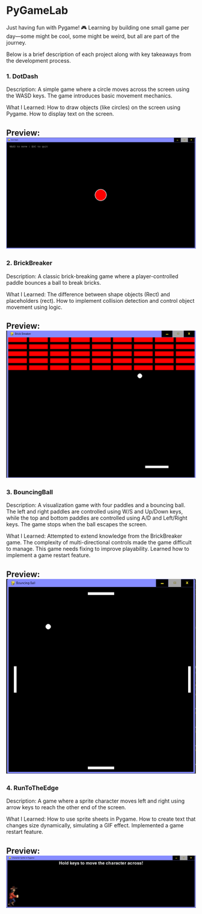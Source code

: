 # PyGameLab
Just having fun with Pygame! 🎮 Learning by building one small game per day—some might be cool, some might be weird, but all are part of the journey.

Below is a brief description of each project along with key takeaways from the development process.
### 1. DotDash
Description:
A simple game where a circle moves across the screen using the WASD keys. The game introduces basic movement mechanics.

What I Learned:
    How to draw objects (like circles) on the screen using Pygame.
    How to display text on the screen.

Preview:
![Game Preview](demo_images/DotDash_demo.png)
--------------------------------------------------------
### 2. BrickBreaker
Description:
A classic brick-breaking game where a player-controlled paddle bounces a ball to break bricks.

What I Learned:
    The difference between shape objects (Rect) and placeholders (rect).
    How to implement collision detection and control object movement using logic.

Preview:
![Game Preview](demo_images/BrickBreaker_demo.png)
--------------------------------------------------------
### 3. BouncingBall
Description:
A visualization game with four paddles and a bouncing ball. The left and right paddles are controlled using W/S and Up/Down keys, while the top and bottom paddles are controlled using A/D and Left/Right keys. The game stops when the ball escapes the screen.

What I Learned:
    Attempted to extend knowledge from the BrickBreaker game.
    The complexity of multi-directional controls made the game difficult to manage.
    This game needs fixing to improve playability.
    Learned how to implement a game restart feature.

Preview:
![Game Preview](demo_images/BouncingBall_demo.png)
--------------------------------------------------------
### 4. RunToTheEdge
Description:
A game where a sprite character moves left and right using arrow keys to reach the other end of the screen.

What I Learned:
    How to use sprite sheets in Pygame.
    How to create text that changes size dynamically, simulating a GIF effect.
    Implemented a game restart feature.

Preview:
![Game Preview](demo_images/RunToTheEdge_demo.png)
--------------------------------------------------------

